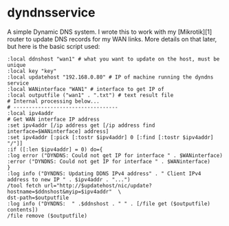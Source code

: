 dyndnsservice
=============

A simple Dynamic DNS system. I wrote this to work with my [Mikrotik][1] router to update DNS records for my WAN links. More details on that later, but here is the basic script used:

    :local ddnshost "wan1" # what you want to update on the host, must be unique
    :local key "key"
    :local updatehost "192.168.0.80" # IP of machine running the dyndns service
    :local WANinterface "WAN1" # interface to get IP of
    :local outputfile ("wan1" . ".txt") # text result file
    # Internal processing below...
    # ----------------------------------
    :local ipv4addr
    # Get WAN interface IP address
    :set ipv4addr [/ip address get [/ip address find interface=$WANinterface] address]
    :set ipv4addr [:pick [:tostr $ipv4addr] 0 [:find [:tostr $ipv4addr] "/"]]
    :if ([:len $ipv4addr] = 0) do={
    :log error ("DYNDNS: Could not get IP for interface " . $WANinterface)
    :error ("DYNDNS: Could not get IP for interface " . $WANinterface)
    }
    :log info ("DYNDNS: Updating DDNS IPv4 address" . " Client IPv4 address to new IP " . $ipv4addr . "...")
    /tool fetch url="http://$updatehost/nic/update?hostname=$ddnshost&myip=$ipv4addr"  \
    dst-path=$outputfile
    :log info ("DYNDNS:  " .$ddnshost . " " . [/file get ($outputfile) contents])
    /file remove ($outputfile)
      
